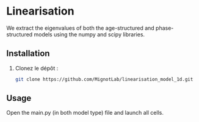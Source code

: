 # Linearisation
We extract the eigenvalues of both the age-structured and phase-structured models using the numpy and scipy libraries.

## Installation
1. Clonez le dépôt :
   ```bash
   git clone https://github.com/MignotLab/linearisation_model_1d.git

## Usage
Open the main.py (in both model type) file and launch all cells.